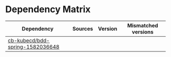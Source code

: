 # Dependency Matrix

Dependency | Sources | Version | Mismatched versions
---------- | ------- | ------- | -------------------
[cb-kubecd/bdd-spring-1582036648](https://github.com/cb-kubecd/bdd-spring-1582036648.git) |  | []() | 
